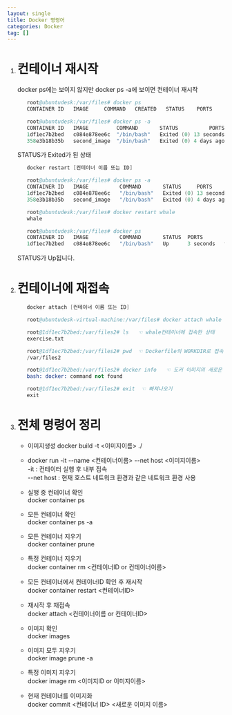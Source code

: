 ```yaml
---
layout: single
title: Docker 명령어
categories: Docker
tag: []
---
```


1. # 컨테이너 재시작

   docker ps에는 보이지 않지만 docker ps -a에 보이면 컨테이너 재시작   
   ```s
      root@ubuntudesk:/var/files# docker ps
      CONTAINER ID   IMAGE     COMMAND   CREATED   STATUS    PORTS     NAMES

      root@ubuntudesk:/var/files# docker ps -a
      CONTAINER ID   IMAGE         COMMAND       STATUS          PORTS       NAMES
      1df1ec7b2bed   c084e878ee6c  "/bin/bash"   Exited (0) 13 seconds ago   whale
      358e3b18b35b   second_image  "/bin/bash"   Exited (0) 4 days ago       dazzling_ptolemy
   ```   
   STATUS가 Exited가 된 상태   

   ```s
      docker restart [컨테이너 이름 또는 ID]
   ```

   ```s
      root@ubuntudesk:/var/files# docker ps -a
      CONTAINER ID   IMAGE          COMMAND       STATUS     PORTS           NAMES
      1df1ec7b2bed   c084e878ee6c   "/bin/bash"   Exited (0) 13 seconds ago  whale
      358e3b18b35b   second_image   "/bin/bash"   Exited (0) 4 days ago      dazzling_ptolemy

      root@ubuntudesk:/var/files# docker restart whale
      whale

      root@ubuntudesk:/var/files# docker ps
      CONTAINER ID   IMAGE          COMMAND       STATUS  PORTS       NAMES
      1df1ec7b2bed   c084e878ee6c   "/bin/bash"   Up      3 seconds   whale
   ```   
   STATUS가 Up됩니다.

1. # 컨테이너에 재접속
   ```s
      docker attach [컨테이너 이름 또는 ID]
   ```   

   ```s
      root@ubuntudesk-virtual-machine:/var/files# docker attach whale

      root@1df1ec7b2bed:/var/files2# ls   ☜ whale컨테이너에 접속한 상태
      exercise.txt

      root@1df1ec7b2bed:/var/files2# pwd  ☜ Dockerfile의 WORKDIR로 접속 됨
      /var/files2

      root@1df1ec7b2bed:/var/files2# docker info   ☜ 도커 이미지의 새로운 리눅스라 도커가 안깔려있음
      bash: docker: command not found

      root@1df1ec7b2bed:/var/files2# exit  ☜ 빠져나오기
      exit
   ```

1. # 전체 명령어 정리
      
   - 이미지생성
   docker build -t <이미지이름> ./   

   - docker run -it --name <컨테이너이름> --net host <이미지이름>   
   -it : 컨테이터 실행 후 내부 접속   
   --net host : 현재 호스트 네트워크 환경과 같은 네트워크 환경 사용   

   - 실행 중 컨테이너 확인   
   docker container ps   

   - 모든 컨테이너 확인   
   docker container ps -a   

   - 모든 컨테이너 지우기   
   docker container prune   

   - 특정 컨테이너 지우기   
   docker container rm <컨테이너ID or 컨테이너이름>   

   - 모든 컨테이너에서 컨테이너ID 확인 후 재시작   
   docker container restart <컨테이너ID>   

   - 재시작 후 재접속   
   docker attach <컨테이너이름 or 컨테이너ID>   

   - 이미지 확인   
   docker images   

   - 이미지 모두 지우기   
   docker image prune -a   

   - 특정 이미지 지우기   
   docker image rm <이미지ID or 이미지이름>   

   - 현재 컨테이너를 이미지화   
   docker commit <컨테이너 ID> <새로운 이미지 이름>   



